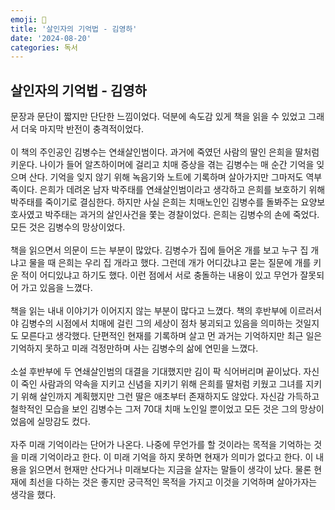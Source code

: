 ```yaml
---
emoji: 🔪
title: '살인자의 기억법 - 김영하'
date: '2024-08-20'
categories: 독서
---
```

## 살인자의 기억법 - 김영하
문장과 문단이 짧지만 단단한 느낌이었다. 덕분에 속도감 있게 책을 읽을 수 있었고 그래서 더욱 마지막 반전이 충격적이었다.
<br/> <br/>
이 책의 주인공인 김병수는 연쇄살인범이다. 과거에 죽였던 사람의 딸인 은희을 딸처럼 키운다. 나이가 들어 알츠하이머에 걸리고 치매 증상을 겪는 김병수는 매 순간 기억을 잊으며 산다. 기억을 잊지 않기 위해 녹음기와 노트에 기록하며 살아가지만 그마저도 역부족이다. 은희가 데려온 남자 박주태를 연쇄살인범이라고 생각하고 은희를 보호하기 위해 박주태를 죽이기로 결심한다. 하지만 사실 은희는 치매노인인 김병수를 돌봐주는 요양보호사였고 박주태는 과거의 살인사건을 쫓는 경찰이었다. 은희는 김병수의 손에 죽었다. 모든 것은 김병수의 망상이었다.
<br/> <br/>
책을 읽으면서 의문이 드는 부분이 많았다. 김병수가 집에 들어온 개를 보고 누구 집 개냐고 물을 때 은희는 우리 집 개라고 했다. 그런데 개가 어디갔냐고 묻는 질문에 개를 키운 적이 어디있냐고 하기도 했다. 이런 점에서 서로 충돌하는 내용이 있고 무언가 잘못되어 가고 있음을 느꼈다.
<br/> <br/>
책을 읽는 내내 이야기가 이어지지 않는 부분이 많다고 느꼈다. 책의 후반부에 이르러서야 김병수의 시점에서 치매에 걸린 그의 세상이 점차 붕괴되고 있음을 의미하는 것일지도 모른다고 생각했다. 단편적인 현재를 기록하며 살고 먼 과거는 기억하지만 최근 일은 기억하지 못하고 미래 걱정만하며 사는 김병수의 삶에 연민을 느꼈다.
<br/> <br/>
소설 후반부에 두 연쇄살인범의 대결을 기대했지만 김이 팍 식어버리며 끝이났다. 자신이 죽인 사람과의 약속을 지키고 신념을 지키기 위해 은희를 딸처럼 키웠고 그녀를 지키기 위해 살인까지 계획했지만 그런 딸은 애초부터 존재하지도 않았다. 자신감 가득하고 철학적인 모습을 보인 김병수는 그저 70대 치매 노인일 뿐이었고 모든 것은 그의 망상이었음에 실망감도 컸다.
<br/> <br/>
자주 미래 기억이라는 단어가 나온다. 나중에 무언가를 할 것이라는 목적을 기억하는 것을 미래 기억이라고 한다. 이 미래 기억을 하지 못하면 현재가 의미가 없다고 한다. 이 내용을 읽으면서 현재만 산다거나 미래보다는 지금을 살자는 말들이 생각이 났다. 물론 현재에 최선을 다하는 것은 좋지만 궁극적인 목적을 가지고 이것을 기억하며 살아가자는 생각을 했다.
